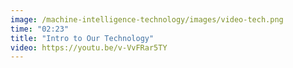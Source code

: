 ```yaml
---
image: /machine-intelligence-technology/images/video-tech.png
time: "02:23"
title: "Intro to Our Technology"
video: https://youtu.be/v-VvFRar5TY
---
```

